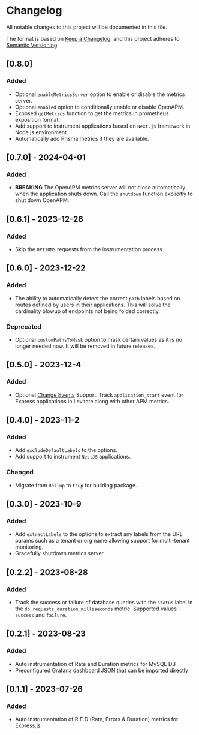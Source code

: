 # Changelog

All notable changes to this project will be documented in this file.

The format is based on [Keep a Changelog](https://keepachangelog.com/en/1.0.0/),
and this project adheres to [Semantic Versioning](https://semver.org/spec/v2.0.0.html).

## [0.8.0]

### Added

- Optional `enableMetricsServer` option to enable or disable the metrics server.
- Optional `enabled` option to conditionally enable or disable OpenAPM.
- Exposed `getMetrics` function to get the metrics in prometheus exposition format.
- Add support to instrument applications based on `Next.js` framework in Node.js environment.
- Automatically add Prisma metrics if they are available.

## [0.7.0] - 2024-04-01

### Added

- **BREAKING** The OpenAPM metrics server will not close automatically when the application shuts down. Call the `shutdown` function explicitly to shut down OpenAPM.

## [0.6.1] - 2023-12-26

### Added

- Skip the `OPTIONS` requests from the instrumentation process.

## [0.6.0] - 2023-12-22

### Added

- The ability to automatically detect the correct `path` labels based on routes defined by users in their applications. This will solve the cardinality blowup of endpoints not being folded correctly.

### Deprecated

- Optional `customPathsToMask` option to mask certain values as it is no longer needed now. It will be removed in
  future releases.

## [0.5.0] - 2023-12-4

### Added

- Optional [Change Events](https://docs.last9.io/docs/change-events) Support. Track `application_start` event for Express applications in Levitate along with other APM metrics.

## [0.4.0] - 2023-11-2

### Added

- Add `excludeDefaultLabels` to the options.
- Add support to instrument `NestJS` applications.

### Changed

- Migrate from `Rollup` to `tsup` for building package.

## [0.3.0] - 2023-10-9

### Added

- Add `extractLabels` to the options to extract any labels from the URL params such as a tenant or org name allowing support for multi-tenant monitoring.
- Gracefully shutdown metrics server

## [0.2.2] - 2023-08-28

### Added

- Track the success or failure of database queries with the `status` label in the `db_requests_duration_milliseconds` metric. Supported values - `success` and `failure`.

## [0.2.1] - 2023-08-23

### Added

- Auto instrumentation of Rate and Duration metrics for MySQL DB
- Preconfigured Grafana dashboard JSON that can be imported directly

## [0.1.1] - 2023-07-26

### Added

- Auto instrumentation of R.E.D (Rate, Errors & Duration) metrics for Express.js
